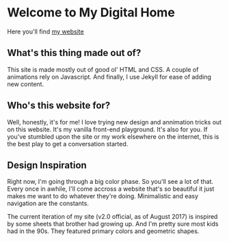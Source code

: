 # Welcome to My Digital Home

Here you'll find [my website](http://ericwindmill.com)

## What's this thing made out of?

This site is made mostly out of good ol' HTML and CSS. A couple of animations rely on Javascript. And finally, I use Jekyll for ease of adding new content.

## Who's this website for?

Well, honestly, it's for me! I love trying new design and annimation tricks out on this website. It's my vanilla front-end playground. It's also for you. If you've stumbled upon the site or my work elsewhere on the internet, this is the best play to get a conversation started.

## Design Inspiration

Right now, I'm going through a big color phase. So you'll see a lot of that. Every once in awhile, I'll come accross a website that's so beautiful it just makes me want to do whatever they're doing. Minimalistic and easy navigation are the constants.

The current iteration of my site (v2.0 official, as of August 2017) is inspired by some sheets that brother had growing up. And I'm pretty sure most kids had in the 90s. They featured primary colors and geometric shapes. 

